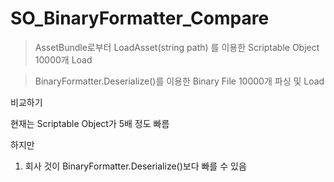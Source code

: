 # SO_BinaryFormatter_Compare

> AssetBundle로부터 LoadAsset<T>(string path) 를 이용한 Scriptable Object 10000개 Load

> BinaryFormatter.Deserialize()를 이용한 Binary File 10000개 파싱 및 Load

비교하기

현재는 Scriptable Object가 5배 정도 빠름

하지만

1. 회사 것이 BinaryFormatter.Deserialize()보다 빠를 수 있음
